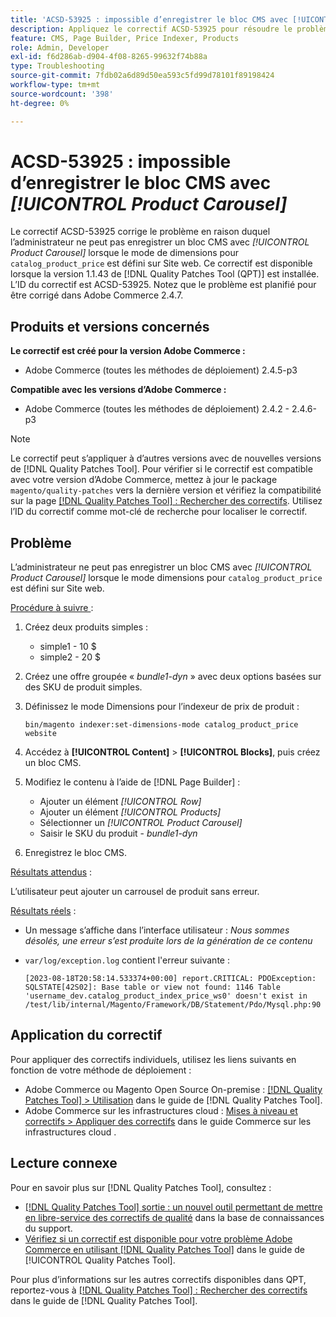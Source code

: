 ```yaml
---
title: 'ACSD-53925 : impossible d’enregistrer le bloc CMS avec [!UICONTROL Product Carousel]'
description: Appliquez le correctif ACSD-53925 pour résoudre le problème d’Adobe Commerce en raison duquel l’administrateur ne peut pas enregistrer un bloc CMS avec le carrousel de produit lorsque le mode de dimensions pour « catalog_product_price » est défini sur site web.
feature: CMS, Page Builder, Price Indexer, Products
role: Admin, Developer
exl-id: f6d286ab-d904-4f08-8265-99632f74b88a
type: Troubleshooting
source-git-commit: 7fdb02a6d89d50ea593c5fd99d78101f89198424
workflow-type: tm+mt
source-wordcount: '398'
ht-degree: 0%

---
```


# ACSD-53925 : impossible d’enregistrer le bloc CMS avec *[!UICONTROL Product Carousel]*

Le correctif ACSD-53925 corrige le problème en raison duquel l’administrateur ne peut pas enregistrer un bloc CMS avec *[!UICONTROL Product Carousel]* lorsque le mode de dimensions pour `catalog_product_price` est défini sur Site web. Ce correctif est disponible lorsque la version 1.1.43 de [!DNL Quality Patches Tool (QPT)] est installée. L’ID du correctif est ACSD-53925. Notez que le problème est planifié pour être corrigé dans Adobe Commerce 2.4.7.

## Produits et versions concernés

**Le correctif est créé pour la version Adobe Commerce :**

* Adobe Commerce (toutes les méthodes de déploiement) 2.4.5-p3

**Compatible avec les versions d’Adobe Commerce :**

* Adobe Commerce (toutes les méthodes de déploiement) 2.4.2 - 2.4.6-p3

>[!NOTE]
>
>Le correctif peut s’appliquer à d’autres versions avec de nouvelles versions de [!DNL Quality Patches Tool]. Pour vérifier si le correctif est compatible avec votre version d’Adobe Commerce, mettez à jour le package `magento/quality-patches` vers la dernière version et vérifiez la compatibilité sur la page [[!DNL Quality Patches Tool] : Rechercher des correctifs](https://experienceleague.adobe.com/tools/commerce-quality-patches/index.html). Utilisez l’ID du correctif comme mot-clé de recherche pour localiser le correctif.

## Problème

L’administrateur ne peut pas enregistrer un bloc CMS avec *[!UICONTROL Product Carousel]* lorsque le mode dimensions pour `catalog_product_price` est défini sur Site web.

<u>Procédure à suivre </u> :

1. Créez deux produits simples :
   * simple1 - 10 $
   * simple2 - 20 $
1. Créez une offre groupée « *bundle1-dyn* » avec deux options basées sur des SKU de produit simples.
1. Définissez le mode Dimensions pour l’indexeur de prix de produit :

   `bin/magento indexer:set-dimensions-mode catalog_product_price website`

1. Accédez à **[!UICONTROL Content]** > **[!UICONTROL Blocks]**, puis créez un bloc CMS.
1. Modifiez le contenu à l’aide de [!DNL Page Builder] :
   * Ajouter un élément *[!UICONTROL Row]*
   * Ajouter un élément *[!UICONTROL Products]*
   * Sélectionner un *[!UICONTROL Product Carousel]*
   * Saisir le SKU du produit - *bundle1-dyn*
1. Enregistrez le bloc CMS.

<u>Résultats attendus</u> :

L’utilisateur peut ajouter un carrousel de produit sans erreur.

<u>Résultats réels</u> :

* Un message s’affiche dans l’interface utilisateur : *Nous sommes désolés, une erreur s’est produite lors de la génération de ce contenu*
* `var/log/exception.log` contient l&#39;erreur suivante :

  ```
  [2023-08-18T20:58:14.533374+00:00] report.CRITICAL: PDOException: SQLSTATE[42S02]: Base table or view not found: 1146 Table 'username_dev.catalog_product_index_price_ws0' doesn't exist in /test/lib/internal/Magento/Framework/DB/Statement/Pdo/Mysql.php:90
  ```

## Application du correctif

Pour appliquer des correctifs individuels, utilisez les liens suivants en fonction de votre méthode de déploiement :

* Adobe Commerce ou Magento Open Source On-premise : [[!DNL Quality Patches Tool] > Utilisation](/help/tools/quality-patches-tool/usage.md) dans le guide de [!DNL Quality Patches Tool].
* Adobe Commerce sur les infrastructures cloud : [Mises à niveau et correctifs > Appliquer des correctifs](https://experienceleague.adobe.com/docs/commerce-cloud-service/user-guide/develop/upgrade/apply-patches.html) dans le guide Commerce sur les infrastructures cloud .

## Lecture connexe

Pour en savoir plus sur [!DNL Quality Patches Tool], consultez :

* [[!DNL Quality Patches Tool] sortie : un nouvel outil permettant de mettre en libre-service des correctifs de qualité](https://experienceleague.adobe.com/en/docs/commerce-operations/tools/quality-patches-tool/quality-patches-tool-to-self-serve-quality-patches) dans la base de connaissances du support.
* [Vérifiez si un correctif est disponible pour votre problème Adobe Commerce en utilisant [!DNL Quality Patches Tool]](/help/tools/quality-patches-tool/patches-available-in-qpt/check-patch-for-magento-issue-with-magento-quality-patches.md) dans le guide de [!UICONTROL Quality Patches Tool].


Pour plus d’informations sur les autres correctifs disponibles dans QPT, reportez-vous à [[!DNL Quality Patches Tool] : Rechercher des correctifs](https://experienceleague.adobe.com/tools/commerce-quality-patches/index.html) dans le guide de [!DNL Quality Patches Tool].
